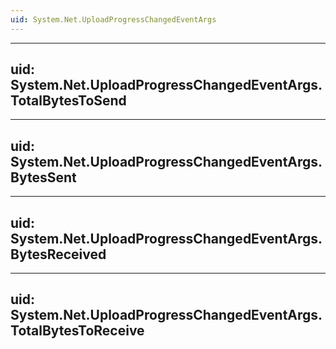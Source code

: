 ```yaml
---
uid: System.Net.UploadProgressChangedEventArgs
---
```


---
uid: System.Net.UploadProgressChangedEventArgs.TotalBytesToSend
---

---
uid: System.Net.UploadProgressChangedEventArgs.BytesSent
---

---
uid: System.Net.UploadProgressChangedEventArgs.BytesReceived
---

---
uid: System.Net.UploadProgressChangedEventArgs.TotalBytesToReceive
---
